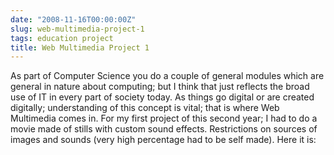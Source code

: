 ```yaml
---
date: "2008-11-16T00:00:00Z"
slug: web-multimedia-project-1
tags: education project
title: Web Multimedia Project 1
---
```


As part of Computer
Science you do a couple of general modules which are general in nature
about computing; but I think that just reflects the broad use of IT in
every part of society today. As things go digital or are created
digitally; understanding of this concept is vital; that is where Web
Multimedia comes in. For my first project of this second year; I had to
do a movie made of stills with custom sound effects. Restrictions on
sources of images and sounds (very high percentage had to be self made).
Here it is:
